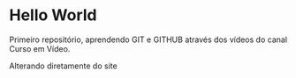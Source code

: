 # Hello World
 Primeiro repositório, aprendendo GIT e GITHUB através dos vídeos do canal Curso em Vídeo.

Alterando diretamente do site
